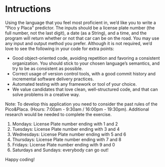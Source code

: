 # Intructions

Using the language that you feel most proficient in, we’d like you to write a "Pico y Placa" predictor. The inputs should be a license plate number (the full number, not the last digit), a date (as a String), and a time, and the program will return whether or not that car can be on the road. You may use any input and output method you prefer. Although it is not required, we’d love to see the following in your code for extra points:

- Good object-oriented code, avoiding repetition and favoring a consistent organization. You should stick to your chosen language’s semantics, and try to be as consistent as possible.
- Correct usage of version control tools, with a good commit history and incremental software delivery practices.
- Automated testing with any framework or tool of your choice.
- We value candidates that love clean, well-structured code, and that can solve problems in a creative way.

Note: To develop this application you need to consider the past rules of the Pico&Placa. (Hours: 7:00am - 9:30am / 16:00pm - 19:30pm). Additional research would be needed to complete the exercise.

1. Mondays: License Plate number ending with 1 and 2
2. Tuesdays: License Plate number ending with 3 and 4
3. Wednesdays: License Plate number ending with 5 and 6
4. Thursdays: License Plate number ending with 7 and 8
5. Fridays: License Plate number ending with 9 and 0
6. Saturdays and Sundays: everybody can go out!

Happy coding!
